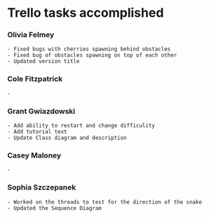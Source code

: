# Trello tasks accomplished
### Olivia Felmey
    - Fixed bugs with cherries spawning behind obstacles
    - Fixed bug of obstacles spawning on top of each other
    - Updated version title

### Cole Fitzpatrick
    - 


### Grant Gwiazdowski
    - Add ability to restart and change difficulity
    - Add tutorial text
    - Update Class diagram and description

### Casey Maloney
    - 

### Sophia Szczepanek
    - Worked on the threads to test for the direction of the snake 
    - Updated the Sequence Diagram 
